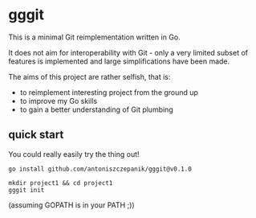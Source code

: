 # gggit

This is a minimal Git reimplementation written in Go.

It does not aim for interoperability with Git - only a very limited subset of
features is implemented and large simplifications have been made.

The aims of this project are rather selfish, that is:

 - to reimplement interesting project from the ground up
 - to improve my Go skills
 - to gain a better understanding of Git plumbing

## quick start

You could really easily try the thing out!

```
go install github.com/antoniszczepanik/gggit@v0.1.0

mkdir project1 && cd project1
gggit init
```
(assuming GOPATH is in your PATH ;))

